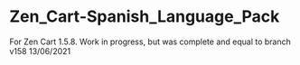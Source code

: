 # Zen_Cart-Spanish_Language_Pack

For Zen Cart 1.5.8.
Work in progress, but was complete and equal to branch v158 13/06/2021
